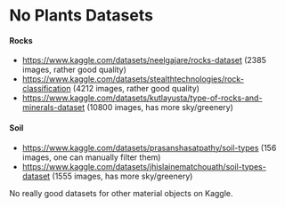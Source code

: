 # No Plants Datasets

#### Rocks
- https://www.kaggle.com/datasets/neelgajare/rocks-dataset (2385 images, rather good quality)
- https://www.kaggle.com/datasets/stealthtechnologies/rock-classification (4212 images, rather good quality)
- https://www.kaggle.com/datasets/kutlayusta/type-of-rocks-and-minerals-dataset (10800 images, has more sky/greenery)

#### Soil
- https://www.kaggle.com/datasets/prasanshasatpathy/soil-types (156 images, one can manually filter them)
- https://www.kaggle.com/datasets/jhislainematchouath/soil-types-dataset (1555 images, has more sky/greenery)

No really good datasets for other material objects on Kaggle.
